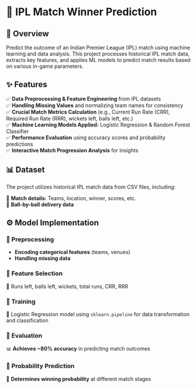 # 🏏 IPL Match Winner Prediction

## 📌 Overview  
Predict the outcome of an Indian Premier League (IPL) match using machine learning and data analysis. This project processes historical IPL match data, extracts key features, and applies ML models to predict match results based on various in-game parameters.

## ✨ Features  

✅ **Data Preprocessing & Feature Engineering** from IPL datasets  
✅ **Handling Missing Values** and normalizing team names for consistency  
✅ **Crucial Match Metrics Calculation** (e.g., Current Run Rate (CRR), Required Run Rate (RRR), wickets left, balls left, etc.)  
✅ **Machine Learning Models Applied:** Logistic Regression & Random Forest Classifier  
✅ **Performance Evaluation** using accuracy scores and probability predictions  
✅ **Interactive Match Progression Analysis** for insights  

## 📊 Dataset  

The project utilizes historical IPL match data from CSV files, including:  

📌 **Match details:** Teams, location, winner, scores, etc.  
📌 **Ball-by-ball delivery data**  

## ⚙️ Model Implementation  

### 🔹 Preprocessing  
- **Encoding categorical features** (teams, venues)  
- **Handling missing data**  

### 🔹 Feature Selection  
🏏 Runs left, balls left, wickets, total runs, CRR, RRR  

### 🔹 Training  
🎯 Logistic Regression model using `sklearn.pipeline` for data transformation and classification  

### 🔹 Evaluation  
📊 **Achieves ~80% accuracy** in predicting match outcomes  

### 🔹 Probability Prediction  
🔢 **Determines winning probability** at different match stages  
